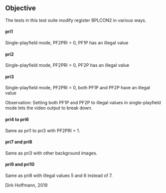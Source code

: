## Objective

The tests in this test suite modify register BPLCON2 in various ways.

#### pri1

Single-playfield mode, PF2PRI = 0, PF1P has an illegal value

#### pri2

Single-playfield mode, PF2PRI = 0, PF2P has an illegal value

#### pri3

Single-playfield mode, PF2PRI = 0, both PF1P and PF2P have an illegal value

Observation: Setting both PF1P and PF2P to illegal values in single-playfield mode lets the video output to break down. 

#### pri4 to pri6

Same as pri1 to pri3 with PF2PRI = 1.

#### pri7 and pri8

Same as pri3 with other background images. 

#### pri9 and pri10 

Same as pri8 with illegal values 5 and 6 instead of 7.


Dirk Hoffmann, 2019
